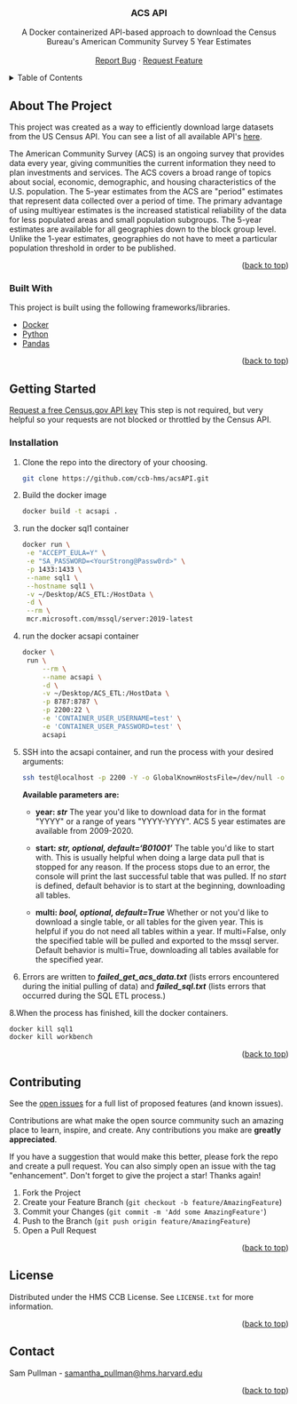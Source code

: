 <div id="top"></div>


<!-- PROJECT LOGO -->
<br />
<div align="center">

  <h3 align="center">ACS API</h3>

  <p align="center">
    A Docker containerized API-based approach to download the Census Bureau's American Community Survey 5 Year Estimates
    <br />
    <br />
    <a href="https://github.com/ccb-hms/acsAPI/issues">Report Bug</a>
    ·
    <a href="https://github.com/ccb-hms/acsAPI/issues">Request Feature</a>
  </p>
</div>



<!-- TABLE OF CONTENTS -->
<details>
  <summary>Table of Contents</summary>
  <ol>
    <li>
      <a href="#about-the-project">About The Project</a>
      <ul>
        <li><a href="#built-with">Built With</a></li>
      </ul>
    </li>
    <li>
      <a href="#getting-started">Getting Started</a>
      <ul>
        <li><a href="#installation">Installation</a></li>
      </ul>
    </li>
    <li><a href="#contributing">Contributing</a></li>
    <li><a href="#license">License</a></li>
    <li><a href="#contact">Contact</a></li>
  </ol>
</details>



<!-- ABOUT THE PROJECT -->
## About The Project

This project was created as a way to efficiently download large datasets from the US Census API. You can see a list of all available API's [here](https://www.census.gov/data/developers/data-sets.html). 

The American Community Survey (ACS) is an ongoing survey that provides data every year, giving communities the current information they need to plan investments and services. The ACS covers a broad range of topics about social, economic, demographic, and housing characteristics of the U.S. population. The 5-year estimates from the ACS are "period" estimates that represent data collected over a period of time. The primary advantage of using multiyear estimates is the increased statistical reliability of the data for less populated areas and small population subgroups. The 5-year estimates are available for all geographies down to the block group level. Unlike the 1-year estimates, geographies do not have to meet a particular population threshold in order to be published. 

<p align="right">(<a href="#top">back to top</a>)</p>



### Built With

This project is built using the following frameworks/libraries.

* [Docker](https://Docker.com/)
* [Python](https://python.org/)
* [Pandas](https://pandas.pydata.org/) 

<p align="right">(<a href="#top">back to top</a>)</p>


<!-- GETTING STARTED -->
## Getting Started

[Request a free Census.gov API key](https://api.census.gov/data/key_signup.html)
This step is not required, but very helpful so your requests are not blocked or throttled by the Census API.

### Installation

1. Clone the repo into the directory of your choosing.
   ```sh
   git clone https://github.com/ccb-hms/acsAPI.git
   ```

3. Build the docker image
   ```sh
   docker build -t acsapi .
   ```
4. run the docker sql1 container
   ```sh
   docker run \
    -e "ACCEPT_EULA=Y" \
    -e "SA_PASSWORD=<YourStrong@Passw0rd>" \
    -p 1433:1433 \
    --name sql1 \
    --hostname sql1 \
    -v ~/Desktop/ACS_ETL:/HostData \
    -d \
    --rm \
    mcr.microsoft.com/mssql/server:2019-latest
    ```

5. run the docker acsapi container
   ```sh
   docker \
    run \
        --rm \
        --name acsapi \
        -d \
        -v ~/Desktop/ACS_ETL:/HostData \
        -p 8787:8787 \
        -p 2200:22 \
        -e 'CONTAINER_USER_USERNAME=test' \
        -e 'CONTAINER_USER_PASSWORD=test' \
        acsapi 
    ```
    
 6. SSH into the acsapi container, and run the process with your desired arguments:
    ```sh
    ssh test@localhost -p 2200 -Y -o GlobalKnownHostsFile=/dev/null -o UserKnownHostsFile=/dev/null python3 -u < acsAPI.py - [year] [start] [multi]
    ```
    
    **Available parameters are:**
    
    * **year: _str_** The year you'd like to download data for in the format "YYYY" or a range of years "YYYY-YYYY". ACS 5 year estimates are available from 2009-2020.
    
    * **start: _str, optional, default=‘B01001’_** The table you'd like to start with. This is usually helpful when doing a large data pull that is stopped for any reason. If the process stops due to an error, the console will print the last successful table that was pulled. If no _start_ is defined, default behavior is to start at the beginning, downloading all tables.  
    
    * **multi: _bool, optional, default=True_** Whether or not you'd like to download a single table, or all tables for the given year. This is helpful if you do not need all tables within a year. If multi=False, only the specified table will be pulled and exported to the mssql server. Default behavior is multi=True, downloading all tables available for the specified year.

7. Errors are written to _**failed_get_acs_data.txt**_ (lists errors encountered during the initial pulling of data) and **_failed_sql.txt_** (lists errors that occurred during the SQL ETL process.)

8.When the process has finished, kill the docker containers.
  ```sh
  docker kill sql1
  docker kill workbench 
  ```
  
<p align="right">(<a href="#top">back to top</a>)</p>

<!-- CONTRIBUTING -->
## Contributing

See the [open issues](https://github.com/ccb-hms/acsAPI/issues) for a full list of proposed features (and known issues).

Contributions are what make the open source community such an amazing place to learn, inspire, and create. Any contributions you make are **greatly appreciated**.

If you have a suggestion that would make this better, please fork the repo and create a pull request. You can also simply open an issue with the tag "enhancement".
Don't forget to give the project a star! Thanks again!

1. Fork the Project
2. Create your Feature Branch (`git checkout -b feature/AmazingFeature`)
3. Commit your Changes (`git commit -m 'Add some AmazingFeature'`)
4. Push to the Branch (`git push origin feature/AmazingFeature`)
5. Open a Pull Request

<p align="right">(<a href="#top">back to top</a>)</p>



<!-- LICENSE -->
## License

Distributed under the HMS CCB License. See `LICENSE.txt` for more information.

<p align="right">(<a href="#top">back to top</a>)</p>



<!-- CONTACT -->
## Contact

Sam Pullman - samantha_pullman@hms.harvard.edu

<p align="right">(<a href="#top">back to top</a>)</p>


